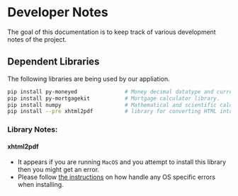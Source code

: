 # Developer Notes
The goal of this documentation is to keep track of various development notes of the project.

## Dependent Libraries
The following libraries are being used by our appliation.

```bash
pip install py-moneyed               # Money decimal datatype and currency handling library.
pip install py-mortgagekit           # Mortgage calculator library.
pip install numpy                    # Mathematical and scientific calculations and functions library.
pip install --pre xhtml2pdf          # library for converting HTML into PDFs using ReportLab.
```
### Library Notes:
#### xhtml2pdf
* It appears if you are running ``MacOS`` and you attempt to install this library then you might get an error.
* Please follow [the instructions](https://pillow.readthedocs.io/en/latest/installation.html) on how handle any OS specific errors when installing.
